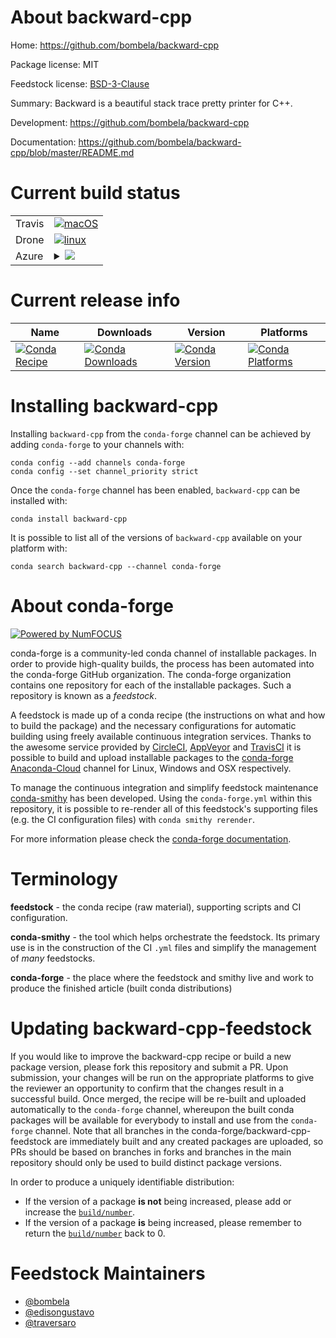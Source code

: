 About backward-cpp
==================

Home: https://github.com/bombela/backward-cpp

Package license: MIT

Feedstock license: [BSD-3-Clause](https://github.com/conda-forge/backward-cpp-feedstock/blob/master/LICENSE.txt)

Summary: Backward is a beautiful stack trace pretty printer for C++.

Development: https://github.com/bombela/backward-cpp

Documentation: https://github.com/bombela/backward-cpp/blob/master/README.md

Current build status
====================


<table><tr>
    <td>Travis</td>
    <td>
      <a href="https://travis-ci.com/conda-forge/backward-cpp-feedstock">
        <img alt="macOS" src="https://img.shields.io/travis/com/conda-forge/backward-cpp-feedstock/master.svg?label=macOS">
      </a>
    </td>
  </tr><tr>
    <td>Drone</td>
    <td>
      <a href="https://cloud.drone.io/conda-forge/backward-cpp-feedstock">
        <img alt="linux" src="https://img.shields.io/drone/build/conda-forge/backward-cpp-feedstock/master.svg?label=Linux">
      </a>
    </td>
  </tr>
    
  <tr>
    <td>Azure</td>
    <td>
      <details>
        <summary>
          <a href="https://dev.azure.com/conda-forge/feedstock-builds/_build/latest?definitionId=3670&branchName=master">
            <img src="https://dev.azure.com/conda-forge/feedstock-builds/_apis/build/status/backward-cpp-feedstock?branchName=master">
          </a>
        </summary>
        <table>
          <thead><tr><th>Variant</th><th>Status</th></tr></thead>
          <tbody><tr>
              <td>linux_64</td>
              <td>
                <a href="https://dev.azure.com/conda-forge/feedstock-builds/_build/latest?definitionId=3670&branchName=master">
                  <img src="https://dev.azure.com/conda-forge/feedstock-builds/_apis/build/status/backward-cpp-feedstock?branchName=master&jobName=linux&configuration=linux_64_" alt="variant">
                </a>
              </td>
            </tr><tr>
              <td>linux_aarch64</td>
              <td>
                <a href="https://dev.azure.com/conda-forge/feedstock-builds/_build/latest?definitionId=3670&branchName=master">
                  <img src="https://dev.azure.com/conda-forge/feedstock-builds/_apis/build/status/backward-cpp-feedstock?branchName=master&jobName=linux&configuration=linux_aarch64_" alt="variant">
                </a>
              </td>
            </tr><tr>
              <td>linux_ppc64le</td>
              <td>
                <a href="https://dev.azure.com/conda-forge/feedstock-builds/_build/latest?definitionId=3670&branchName=master">
                  <img src="https://dev.azure.com/conda-forge/feedstock-builds/_apis/build/status/backward-cpp-feedstock?branchName=master&jobName=linux&configuration=linux_ppc64le_" alt="variant">
                </a>
              </td>
            </tr><tr>
              <td>osx_64</td>
              <td>
                <a href="https://dev.azure.com/conda-forge/feedstock-builds/_build/latest?definitionId=3670&branchName=master">
                  <img src="https://dev.azure.com/conda-forge/feedstock-builds/_apis/build/status/backward-cpp-feedstock?branchName=master&jobName=osx&configuration=osx_64_" alt="variant">
                </a>
              </td>
            </tr><tr>
              <td>win_64</td>
              <td>
                <a href="https://dev.azure.com/conda-forge/feedstock-builds/_build/latest?definitionId=3670&branchName=master">
                  <img src="https://dev.azure.com/conda-forge/feedstock-builds/_apis/build/status/backward-cpp-feedstock?branchName=master&jobName=win&configuration=win_64_" alt="variant">
                </a>
              </td>
            </tr>
          </tbody>
        </table>
      </details>
    </td>
  </tr>
</table>

Current release info
====================

| Name | Downloads | Version | Platforms |
| --- | --- | --- | --- |
| [![Conda Recipe](https://img.shields.io/badge/recipe-backward--cpp-green.svg)](https://anaconda.org/conda-forge/backward-cpp) | [![Conda Downloads](https://img.shields.io/conda/dn/conda-forge/backward-cpp.svg)](https://anaconda.org/conda-forge/backward-cpp) | [![Conda Version](https://img.shields.io/conda/vn/conda-forge/backward-cpp.svg)](https://anaconda.org/conda-forge/backward-cpp) | [![Conda Platforms](https://img.shields.io/conda/pn/conda-forge/backward-cpp.svg)](https://anaconda.org/conda-forge/backward-cpp) |

Installing backward-cpp
=======================

Installing `backward-cpp` from the `conda-forge` channel can be achieved by adding `conda-forge` to your channels with:

```
conda config --add channels conda-forge
conda config --set channel_priority strict
```

Once the `conda-forge` channel has been enabled, `backward-cpp` can be installed with:

```
conda install backward-cpp
```

It is possible to list all of the versions of `backward-cpp` available on your platform with:

```
conda search backward-cpp --channel conda-forge
```


About conda-forge
=================

[![Powered by NumFOCUS](https://img.shields.io/badge/powered%20by-NumFOCUS-orange.svg?style=flat&colorA=E1523D&colorB=007D8A)](http://numfocus.org)

conda-forge is a community-led conda channel of installable packages.
In order to provide high-quality builds, the process has been automated into the
conda-forge GitHub organization. The conda-forge organization contains one repository
for each of the installable packages. Such a repository is known as a *feedstock*.

A feedstock is made up of a conda recipe (the instructions on what and how to build
the package) and the necessary configurations for automatic building using freely
available continuous integration services. Thanks to the awesome service provided by
[CircleCI](https://circleci.com/), [AppVeyor](https://www.appveyor.com/)
and [TravisCI](https://travis-ci.com/) it is possible to build and upload installable
packages to the [conda-forge](https://anaconda.org/conda-forge)
[Anaconda-Cloud](https://anaconda.org/) channel for Linux, Windows and OSX respectively.

To manage the continuous integration and simplify feedstock maintenance
[conda-smithy](https://github.com/conda-forge/conda-smithy) has been developed.
Using the ``conda-forge.yml`` within this repository, it is possible to re-render all of
this feedstock's supporting files (e.g. the CI configuration files) with ``conda smithy rerender``.

For more information please check the [conda-forge documentation](https://conda-forge.org/docs/).

Terminology
===========

**feedstock** - the conda recipe (raw material), supporting scripts and CI configuration.

**conda-smithy** - the tool which helps orchestrate the feedstock.
                   Its primary use is in the construction of the CI ``.yml`` files
                   and simplify the management of *many* feedstocks.

**conda-forge** - the place where the feedstock and smithy live and work to
                  produce the finished article (built conda distributions)


Updating backward-cpp-feedstock
===============================

If you would like to improve the backward-cpp recipe or build a new
package version, please fork this repository and submit a PR. Upon submission,
your changes will be run on the appropriate platforms to give the reviewer an
opportunity to confirm that the changes result in a successful build. Once
merged, the recipe will be re-built and uploaded automatically to the
`conda-forge` channel, whereupon the built conda packages will be available for
everybody to install and use from the `conda-forge` channel.
Note that all branches in the conda-forge/backward-cpp-feedstock are
immediately built and any created packages are uploaded, so PRs should be based
on branches in forks and branches in the main repository should only be used to
build distinct package versions.

In order to produce a uniquely identifiable distribution:
 * If the version of a package **is not** being increased, please add or increase
   the [``build/number``](https://docs.conda.io/projects/conda-build/en/latest/resources/define-metadata.html#build-number-and-string).
 * If the version of a package **is** being increased, please remember to return
   the [``build/number``](https://docs.conda.io/projects/conda-build/en/latest/resources/define-metadata.html#build-number-and-string)
   back to 0.

Feedstock Maintainers
=====================

* [@bombela](https://github.com/bombela/)
* [@edisongustavo](https://github.com/edisongustavo/)
* [@traversaro](https://github.com/traversaro/)

